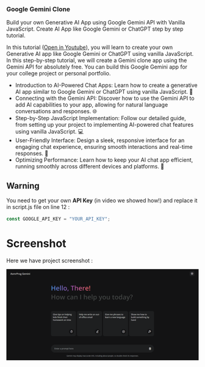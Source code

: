
### Google Gemini Clone
Build your own Generative AI App using Google Gemini API with Vanilla JavaScript. Create AI App like Google Gemini or ChatGPT step by step tutorial.

In this tutorial ([Open in Youtube](https://youtu.be/Klcpzw_nvLU)), you will learn to create your own Generative AI app like Google Gemini or ChatGPT using vanilla JavaScript. In this step-by-step tutorial, we will create a Gemini clone app using the Gemini API for absolutely free. You can build this Google Gemini app for your college project or personal portfolio.

- Introduction to AI-Powered Chat Apps: Learn how to create a generative AI app similar to Google Gemini or ChatGPT using vanilla JavaScript. 🤖
- Connecting with the Gemini API: Discover how to use the Gemini API to add AI capabilities to your app, allowing for natural language conversations and responses. 🌐
- Step-by-Step JavaScript Implementation: Follow our detailed guide, from setting up your project to implementing AI-powered chat features using vanilla JavaScript. 💻
- User-Friendly Interface: Design a sleek, responsive interface for an engaging chat experience, ensuring smooth interactions and real-time responses. 🌟
- Optimizing Performance: Learn how to keep your AI chat app efficient, running smoothly across different devices and platforms. 📱

## Warning
You need to get your own **API Key** (in video we showed how!) and replace it in script.js file on line 12 :

```javascript
const GOOGLE_API_KEY = "YOUR_API_KEY";
```

# Screenshot
Here we have project screenshot :

![screenshot](screenshot.png)
